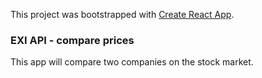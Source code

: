 This project was bootstrapped with [Create React App](https://github.com/facebook/create-react-app).

### EXI API - compare prices

This app will compare two companies on the stock market.